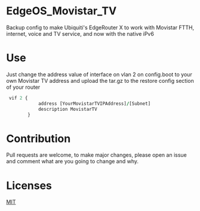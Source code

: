 # EdgeOS_Movistar_TV
Backup config to make Ubiquiti's EdgeRouter X to work with Movistar FTTH, internet, voice and TV service, and now with the native iPv6
# Use
Just change the address value of interface on vlan 2 on config.boot to your own Movistar TV address and upload the tar.gz to the restore config section of your router
```clojure
 vif 2 {
            address [YourMovistarTVIPAddress]/[Subnet]
            description MovistarTV
        }
````
# Contribution
Pull requests are welcome, to make major changes, please open an issue and comment what are you going to change and why.
# Licenses
[MIT](https://choosealicense.com/licenses/mit/)
